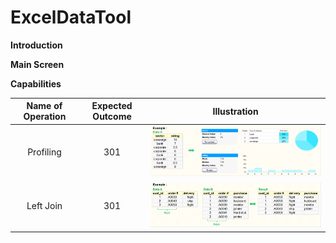 # ExcelDataTool

**Introduction**

**Main Screen**

**Capabilities**

| Name of Operation | Expected Outcome | Illustration |
| :---: | :---: | :---: |
| Profiling | 301 | ![picture](/res/example_run_profiling.png) |
| Left Join | 301 | ![picture](/res/example_run_join.png) |

